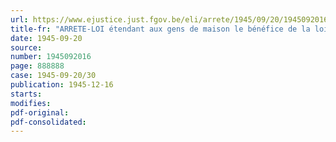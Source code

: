 ```yaml
---
url: https://www.ejustice.just.fgov.be/eli/arrete/1945/09/20/1945092016/justel
title-fr: "ARRETE-LOI étendant aux gens de maison le bénéfice de la loi sur la réparation des dommages résultant des accidents du travail"
date: 1945-09-20
source:
number: 1945092016
page: 888888
case: 1945-09-20/30
publication: 1945-12-16
starts:
modifies:
pdf-original:
pdf-consolidated:
---
```


